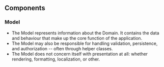 ##  Components

### Model
* The Model represents information about the Domain. It contains the data and behaviour that make up the core function of the application.
* The Model may also be responsible for handling validation, persistence, and authorization -- often through helper classes.
* The Model does not concern itself with presentation at all: whether rendering, formatting, localization, or other.

